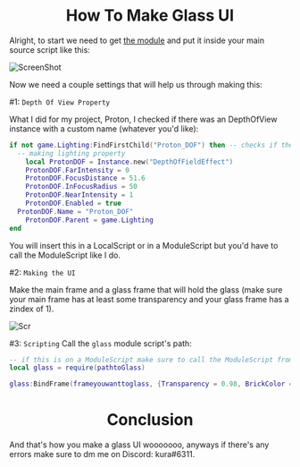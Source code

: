 <h1 align="center">How To Make Glass UI</h1>

Alright, to start we need to get [the module](https://raw.githubusercontent.com/kuraise/UI-Tuts/main/scripts/glass.lua) and put it inside your main source script like this:

![ScreenShot](https://cdn.upload.systems/uploads/TGFvgmUl.png)


Now we need a couple settings that will help us through making this:

#1: `Depth Of View Property`

What I did for my project, Proton, I checked if there was an DepthOfView instance with a custom name (whatever you'd like):
```lua
if not game.Lighting:FindFirstChild("Proton_DOF") then -- checks if there's already my own lighting property
  -- making lighting property
	local ProtonDOF = Instance.new("DepthOfFieldEffect")
	ProtonDOF.FarIntensity = 0
	ProtonDOF.FocusDistance = 51.6
	ProtonDOF.InFocusRadius = 50
	ProtonDOF.NearIntensity = 1
	ProtonDOF.Enabled = true
  ProtonDOF.Name = "Proton_DOF"
	ProtonDOF.Parent = game.Lighting
end
```
You will insert this in a LocalScript or in a ModuleScript but you'd have to call the ModuleScript like I do.

#2: `Making the UI`

Make the main frame and a glass frame that will hold the glass (make sure your main frame has at least some transparency and your glass frame has a zindex of 1).

![Scr](https://cdn.upload.systems/uploads/CfgWFqwB.png)

#3: `Scripting`
Call the `glass` module script's path:
```lua
-- if this is on a ModuleScript make sure to call the ModuleScript from a LocalScript
local glass = require(pathtoGlass)

glass:BindFrame(frameyouwanttoglass, {Transparency = 0.98, BrickColor = BrickColor.new("Institutional white")}
```

<h1 align="center">Conclusion</h1>
And that's how you make a glass UI wooooooo, anyways if there's any errors make sure to dm me on Discord: kura#6311.

